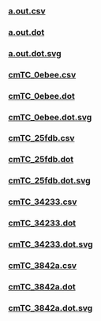 ### [a.out.csv](a.out.csv)
### [a.out.dot](a.out.dot)
### [a.out.dot.svg](a.out.dot.svg)
### [cmTC_0ebee.csv](cmTC_0ebee.csv)
### [cmTC_0ebee.dot](cmTC_0ebee.dot)
### [cmTC_0ebee.dot.svg](cmTC_0ebee.dot.svg)
### [cmTC_25fdb.csv](cmTC_25fdb.csv)
### [cmTC_25fdb.dot](cmTC_25fdb.dot)
### [cmTC_25fdb.dot.svg](cmTC_25fdb.dot.svg)
### [cmTC_34233.csv](cmTC_34233.csv)
### [cmTC_34233.dot](cmTC_34233.dot)
### [cmTC_34233.dot.svg](cmTC_34233.dot.svg)
### [cmTC_3842a.csv](cmTC_3842a.csv)
### [cmTC_3842a.dot](cmTC_3842a.dot)
### [cmTC_3842a.dot.svg](cmTC_3842a.dot.svg)
